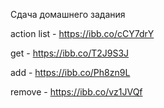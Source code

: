 Сдача домашнего задания

action list - https://ibb.co/cCY7drY

get - https://ibb.co/T2J9S3J

add - https://ibb.co/Ph8zn9L

remove - https://ibb.co/vz1JVQf

